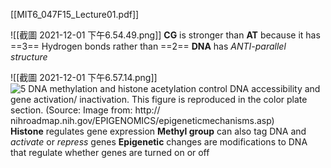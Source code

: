 [[MIT6_047F15_Lecture01.pdf]]

![[截圖 2021-12-01 下午6.54.49.png]]
**CG** is stronger than **AT** because it has ==3== Hydrogen bonds rather than ==2==
**DNA** has *ANTI-parallel structure*

![[截圖 2021-12-01 下午6.57.14.png]]
![5 DNA methylation and histone acetylation control DNA accessibility and gene activation/ inactivation. This figure is reproduced in the color plate section. (Source: Image from: http:// nihroadmap.nih.gov/EPIGENOMICS/epigeneticmechanisms.asp)](https://www.researchgate.net/profile/Wim-Berghe/publication/261366749/figure/fig5/AS:654748793466882@1533115685507/DNA-methylation-and-histone-acetylation-control-DNA-accessibility-and-gene-activation.png)
**Histone** regulates gene expression
**Methyl group** can also tag DNA and *activate* or *repress* genes
**Epigenetic** changes are modifications to DNA that regulate whether genes are turned on or off